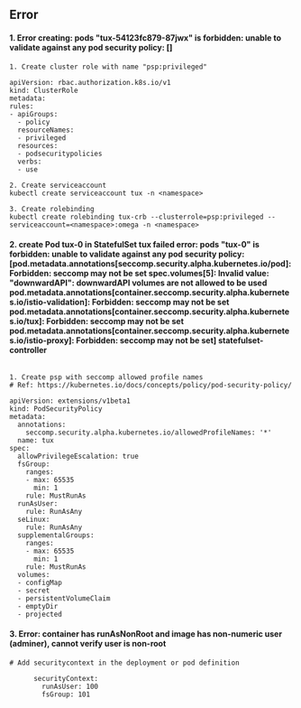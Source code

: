 ## Error

#### 1. Error creating: pods "tux-54123fc879-87jwx" is forbidden: unable to validate against any pod security policy: []
```
1. Create cluster role with name "psp:privileged"

apiVersion: rbac.authorization.k8s.io/v1
kind: ClusterRole
metadata:
rules:
- apiGroups:
  - policy
  resourceNames:
  - privileged
  resources:
  - podsecuritypolicies
  verbs:
  - use

2. Create serviceaccount
kubectl create serviceaccount tux -n <namespace>

3. Create rolebinding
kubectl create rolebinding tux-crb --clusterrole=psp:privileged --serviceaccount=<namespace>:omega -n <namespace>
```

#### 2. create Pod tux-0 in StatefulSet tux failed error: pods "tux-0" is forbidden: unable to validate against any pod security policy: [pod.metadata.annotations[seccomp.security.alpha.kubernetes.io/pod]: Forbidden: seccomp may not be set spec.volumes[5]: Invalid value: "downwardAPI": downwardAPI volumes are not allowed to be used pod.metadata.annotations[container.seccomp.security.alpha.kubernetes.io/istio-validation]: Forbidden: seccomp may not be set pod.metadata.annotations[container.seccomp.security.alpha.kubernetes.io/tux]: Forbidden: seccomp may not be set pod.metadata.annotations[container.seccomp.security.alpha.kubernetes.io/istio-proxy]: Forbidden: seccomp may not be set] statefulset-controller
```

1. Create psp with seccomp allowed profile names
# Ref: https://kubernetes.io/docs/concepts/policy/pod-security-policy/

apiVersion: extensions/v1beta1
kind: PodSecurityPolicy
metadata:
  annotations:
    seccomp.security.alpha.kubernetes.io/allowedProfileNames: '*'
  name: tux
spec:
  allowPrivilegeEscalation: true
  fsGroup:
    ranges:
    - max: 65535
      min: 1
    rule: MustRunAs
  runAsUser:
    rule: RunAsAny
  seLinux:
    rule: RunAsAny
  supplementalGroups:
    ranges:
    - max: 65535
      min: 1
    rule: MustRunAs
  volumes:
  - configMap
  - secret
  - persistentVolumeClaim
  - emptyDir
  - projected
```
#### 3. Error: container has runAsNonRoot and image has non-numeric user (adminer), cannot verify user is non-root
```
# Add securitycontext in the deployment or pod definition

      securityContext:
        runAsUser: 100
        fsGroup: 101
```
